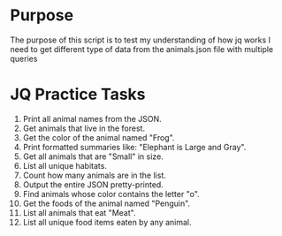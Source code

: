 # Purpose
The purpose of this script is to test my understanding of how jq works
I need to get different type of data from the animals.json file with multiple queries

# JQ Practice Tasks

1. Print all animal names from the JSON.
2. Get animals that live in the forest.
3. Get the color of the animal named "Frog".
4. Print formatted summaries like: "Elephant is Large and Gray".
5. Get all animals that are "Small" in size.
6. List all unique habitats.
7. Count how many animals are in the list.
8. Output the entire JSON pretty-printed.
9. Find animals whose color contains the letter "o".
10. Get the foods of the animal named "Penguin".
11. List all animals that eat "Meat".
12. List all unique food items eaten by any animal.
